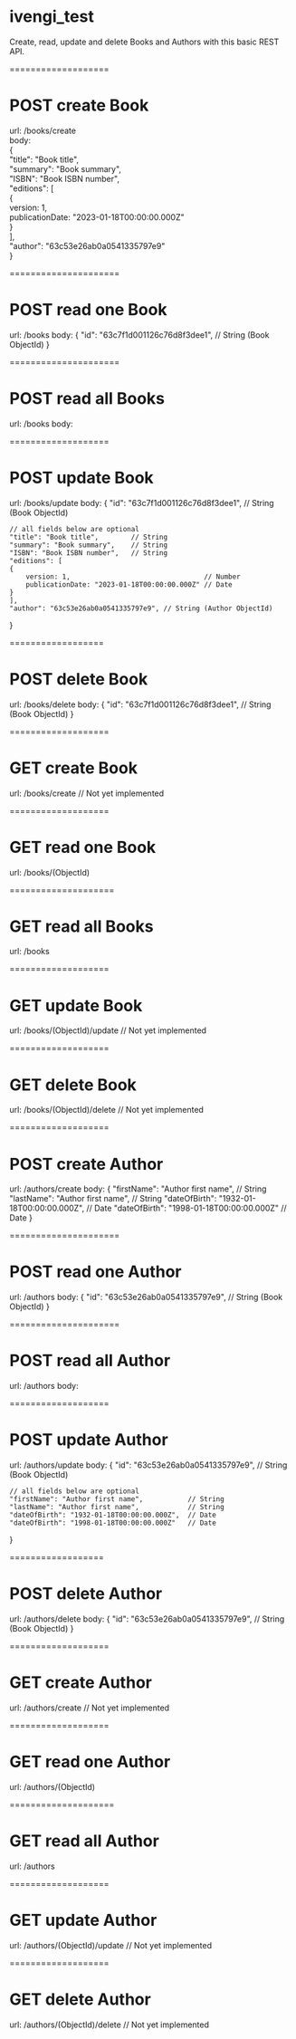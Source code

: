 # ivengi_test
Create, read, update and delete Books and Authors with this basic REST API.

===================
# POST create Book
url: /books/create  
body:  
{  
    "title": "Book title",  
    "summary": "Book summary",  
    "ISBN": "Book ISBN number",  
    "editions": [  
        {  
            version: 1,  
            publicationDate: "2023-01-18T00:00:00.000Z"  
        }  
    ],  
    "author": "63c53e26ab0a0541335797e9"  
}  

=====================
# POST read one Book
url: /books
body:
{
    "id": "63c7f1d001126c76d8f3dee1", // String (Book ObjectId)
}

=====================
# POST read all Books
url: /books
body:

===================
# POST update Book
url: /books/update
body:
{
    "id": "63c7f1d001126c76d8f3dee1", // String (Book ObjectId)

    // all fields below are optional
    "title": "Book title",        // String
    "summary": "Book summary",    // String
    "ISBN": "Book ISBN number",   // String
    "editions": [
    {
        version: 1,                                 // Number
        publicationDate: "2023-01-18T00:00:00.000Z" // Date
    }
    ],
    "author": "63c53e26ab0a0541335797e9", // String (Author ObjectId)
}

==================
# POST delete Book
url: /books/delete
body:
{
    "id": "63c7f1d001126c76d8f3dee1", // String (Book ObjectId)
}


===================
# GET create Book
url: /books/create // Not yet implemented

===================
# GET read one Book
url: /books/(ObjectId)

====================
# GET read all Books
url: /books

===================
# GET update Book
url: /books/(ObjectId)/update // Not yet implemented

===================
# GET delete Book
url: /books/(ObjectId)/delete // Not yet implemented



===================
# POST create Author
url: /authors/create
body:
{
    "firstName": "Author first name",           // String
    "lastName": "Author first name",            // String
    "dateOfBirth": "1932-01-18T00:00:00.000Z",  // Date
    "dateOfBirth": "1998-01-18T00:00:00.000Z"   // Date
}

=====================
# POST read one Author
url: /authors
body:
{
    "id": "63c53e26ab0a0541335797e9", // String (Book ObjectId)
}

=====================
# POST read all Author
url: /authors
body:

===================
# POST update Author
url: /authors/update
body:
{
    "id": "63c53e26ab0a0541335797e9", // String (Book ObjectId)

    // all fields below are optional
    "firstName": "Author first name",           // String
    "lastName": "Author first name",            // String
    "dateOfBirth": "1932-01-18T00:00:00.000Z",  // Date
    "dateOfBirth": "1998-01-18T00:00:00.000Z"   // Date
}

==================
# POST delete Author
url: /authors/delete
body:
{
    "id": "63c53e26ab0a0541335797e9", // String (Book ObjectId)
}


===================
# GET create Author
url: /authors/create // Not yet implemented

===================
# GET read one Author
url: /authors/(ObjectId)

====================
# GET read all Author
url: /authors

===================
# GET update Author
url: /authors/(ObjectId)/update // Not yet implemented

===================
# GET delete Author
url: /authors/(ObjectId)/delete // Not yet implemented
